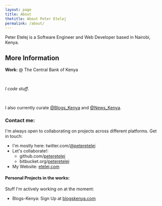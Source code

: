 ```yaml
---
layout: page
title: About
thetitle: About Peter Etelej
permalink: /about/
---
```


<p>Peter Etelej is a Software Engineer and Web Developer based in Nairobi, Kenya.</p>

<h2>More Information</h2>
<p><b>Work:</b> @ The Central Bank of Kenya</p>
<br/>
<p><i>I code stuff</i>.</p>
<br/>
<p>I also currently curate <a href='http://twitter.com/blogs_kenya'>@Blogs_Kenya</a> and <a href='http://twitter.com/news_kenya'>@News_Kenya</a>.</p>

<h3>Contact me:</h3>
<p>I'm always open to collaborating on projects across different platforms. Get in touch:</p>
<ul class='fa-ul'>
<li><i class="fa-li fa fa-check-square"></i>I'm mostly here: twitter.com/<a href='http://twitter.com/peteretelej'>@peteretelej</a></li>
<li><i class="fa-li fa fa-check-square"></i>Let's collaborate!:
    <ul class='fa-ul'>
        <li><i class="fa-li fa fa-github-alt"></i>github.com/<a href='http://github.com/peteretelej'>peteretelej</a></li>
        <li><i class="fa-li fa fa-bitbucket"></i>bitbucket.org/<a href='http://bitbucket.org/peteretelej'>peteretelej</a></li>
    </ul>
</li>
<li><i class="fa-li fa fa-check-square"></i>My Website: <a href='http://etelej.com'>etelej.com</a></li>
</ul>

<h4>Personal Projects in the works:</h4>
<p>Stuff I'm actively working on at the moment:</p>
<ul class='fa-ul'>
<li><i class="fa-li fa fa-spinner fa-spin"></i>Blogs-Kenya: Sign Up at <a href='http://signup.blogskenya.com'>blogskenya.com</a></li>
</ul>
